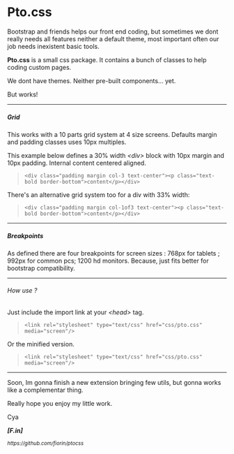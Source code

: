 <h1>Pto.css</h1>

<p>Bootstrap and friends helps our front end coding, but sometimes we  dont really needs all features neither a default theme, most important often our job needs inexistent basic tools.</p>

<p><b>Pto.css</b> is a small css package. It contains a bunch of classes to help coding custom pages.</p>

<p>We dont have themes. Neither pre-built components... yet.</p>

<p>But works!</p>

<hr>

<h5>Grid</h5>

<p>This works with a 10 parts grid system at 4 size screens. Defaults margin and padding classes uses 10px multiples.</p>

<p>This example below defines a 30% width <em>&lt;div&gt;</em> block with 10px margin and 10px padding. Internal content centered aligned.</p>

<blockquote>
	 <code>&lt;div class=&quot;padding margin col-3 text-center&quot;&gt;&lt;p class=&quot;text-bold border-bottom&quot;&gt;content&lt;/p&gt;&lt;/div&gt;</code>
</blockquote>

<p>There's an alternative grid system too for a div with 33% width:</p>

<blockquote>
	 <code>&lt;div class=&quot;padding margin col-1of3 text-center&quot;&gt;&lt;p class=&quot;text-bold border-bottom&quot;&gt;content&lt;/p&gt;&lt;/div&gt;</code>
</blockquote>

<hr>

<h5>Breakpoints</h5>

<p>As defined there are four breakpoints for screen sizes : 768px for tablets ; 992px for common pcs; 1200 hd monitors. Because, just fits better for bootstrap compatibility.</p>

<hr>

<h6>How use ?</h6>

<p>Just include the import link at your <em>&lt;head&gt;</em> tag.</p>

<blockquote>
	<code>&lt;link rel=&quot;stylesheet&quot; type=&quot;text/css&quot; href=&quot;css/pto.css&quot; media=&quot;screen&quot;/&gt;</code>
</blockquote>

<p>Or the minified version.</p>

<blockquote>
	<code>&lt;link rel=&quot;stylesheet&quot; type=&quot;text/css&quot; href=&quot;css/pto.css&quot; media=&quot;screen&quot;/&gt;</code>
</blockquote>

<hr>

<p>Soon, Im gonna finish a new extension bringing few utils, but gonna works like a complementar thing.</p>

<p>Really hope you enjoy my little work.</p>

<p>Cya</p>

<p><b><em>[F.in]</em></b></p>
<p><small><em>https://github.com/fiorin/ptocss</em></small></p>

